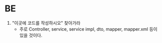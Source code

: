 # BE
1. "이곳에 코드를 작성하시오" 찾아가라
    - 주로 Controller, service, service impl, dto, mapper, mapper.xml 등이 있을 것이다.